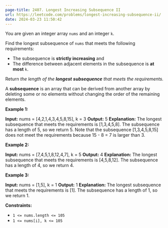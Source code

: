 ```yaml
---
page-title: 2407. Longest Increasing Subsequence II
url: https://leetcode.com/problems/longest-increasing-subsequence-ii/
date: 2024-03-23 11:50:42
---
```

You are given an integer array `nums` and an integer `k`.

Find the longest subsequence of `nums` that meets the following requirements:

-   The subsequence is **strictly increasing** and
-   The difference between adjacent elements in the subsequence is **at most** `k`.

Return *the length of the **longest** **subsequence** that meets the requirements.*

A **subsequence** is an array that can be derived from another array by deleting some or no elements without changing the order of the remaining elements.

**Example 1:**

**Input:** nums = \[4,2,1,4,3,4,5,8,15\], k = 3
**Output:** 5
**Explanation:**
The longest subsequence that meets the requirements is \[1,3,4,5,8\].
The subsequence has a length of 5, so we return 5.
Note that the subsequence \[1,3,4,5,8,15\] does not meet the requirements because 15 - 8 = 7 is larger than 3.

**Example 2:**

**Input:** nums = \[7,4,5,1,8,12,4,7\], k = 5
**Output:** 4
**Explanation:**
The longest subsequence that meets the requirements is \[4,5,8,12\].
The subsequence has a length of 4, so we return 4.

**Example 3:**

**Input:** nums = \[1,5\], k = 1
**Output:** 1
**Explanation:**
The longest subsequence that meets the requirements is \[1\].
The subsequence has a length of 1, so we return 1.

**Constraints:**

-   `1 <= nums.length <= 105`
-   `1 <= nums[i], k <= 105`